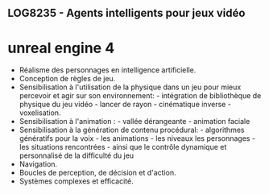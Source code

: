 ## LOG8235 - Agents intelligents pour jeux vidéo
# unreal engine 4

- Réalisme des personnages en intelligence artificielle. 
- Conception de règles de jeu. 
- Sensibilisation à l'utilisation de la physique dans un jeu pour mieux percevoir et agir sur son environnement: 
      - intégration de bibliothèque de physique du jeu vidéo
      - lancer de rayon
      - cinématique inverse
      - voxelisation. 
- Sensibilisation à l'animation : 
      - vallée dérangeante
      - animation faciale 
- Sensibilisation à la génération de contenu procédural: 
      - algorithmes génératifs pour la voix
      - les animations
      - les niveaux les personnages
      - les situations rencontrées
      - ainsi que le contrôle dynamique et personnalisé de la difficulté du jeu
- Navigation. 
- Boucles de perception, de décision et d'action. 
- Systèmes complexes et efficacité.

